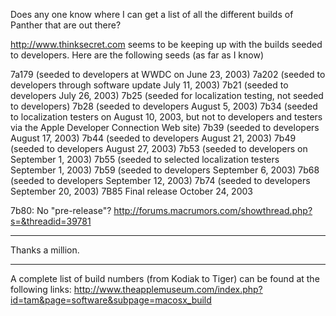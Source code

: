 Does any one know where I can get a list of all the different builds of Panther that are out there?

http://www.thinksecret.com seems to be keeping up with the builds seeded to developers.  Here are the following seeds (as far as I know)
    
7a179 (seeded to developers at WWDC on June 23, 2003)
7a202 (seeded to developers through software update July 11, 2003)
7b21 (seeded to developers July 26, 2003)
7b25 (seeded for localization testing, not seeded to developers)
7b28 (seeded to developers August 5, 2003)
7b34 (seeded to localization testers on August 10, 2003, but not to developers and testers via the Apple Developer Connection Web site)
7b39 (seeded to developers August 17, 2003)
7b44 (seeded to developers August 21, 2003)
7b49 (seeded to developers August 27, 2003)
7b53 (seeded to developers on September 1, 2003)
7b55 (seeded to selected localization testers September 1, 2003)
7b59 (seeded to developers September 6, 2003)
7b68 (seeded to developers September 12, 2003)
7b74 (seeded to developers September 20, 2003)
7B85 Final release October 24, 2003


7b80:  No "pre-release"? http://forums.macrumors.com/showthread.php?s=&threadid=39781

----

Thanks a million.

----

A complete list of build numbers (from Kodiak to Tiger) can be found at the following links: http://www.theapplemuseum.com/index.php?id=tam&page=software&subpage=macosx_build
